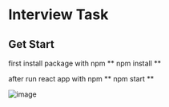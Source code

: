 # Interview Task

## Get Start 
first install package with npm 
** npm install **

after run react app with npm 
** npm start **

![image](https://user-images.githubusercontent.com/61544097/185610415-56fde6b5-63b8-4054-b4b3-cb04e75b3cb3.png)
